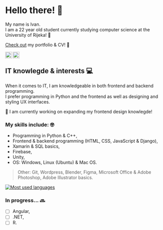 # Hello there! 👋

My name is Ivan.  
I am a 22 year old student currently studying computer science at the University of Rijeka! 🏫  

[Check out](https://ivan-matejcic.netlify.app/) my portfolio & CV! 👀

<a href="https://www.linkedin.com/in/ivan-matej%C4%8Di%C4%87-066b1175/"><img align="left" src="https://raw.githubusercontent.com/yushi1007/yushi1007/main/images/linkedin.svg" alt="Ivan Matejčić | LinkedIn" width="21px"/></a>
<a href="https://instagram.com/ivanmatejcic_"><img align="left" src="https://raw.githubusercontent.com/yushi1007/yushi1007/main/images/instagram.svg" alt="Ivan Matejčić | Instagram" width="21px"/></a>
<br>

## IT knowlegde & interests 💻
When it comes to IT, I am knowledgeable in both frontend and backend programming.  
I prefer programming in Python and the frontend as well as designing and styling UX interfaces.  

🔨 I am currently working on expanding my frontend design knowlegde!
### My skills include: 🤓
<ul>
  <li>Programming in Python & C++,</li>  
  <li>Frontend & backend programming (HTML, CSS, JavaScript & Django),</li>   
  <li>Xamarin & SQL basics,</li>
  <li>Firebase,</li>
  <li>Unity,</li>  
  <li>OS: Windows, Linux (Ubuntu) & Mac OS.</li>   
 </ul>
 
 > Other: Git, Wordpress, Blender, Figma, Microsoft Office & Adobe Photoshop, Adobe Illustrator basics.
 
[![Most used languages](https://github-readme-stats.vercel.app/api/top-langs/?username=IvanMatejcic&layout=compact&theme=github_dark&border_color=21262D&title_color=FFFFFF)](https://github.com/IvanMatejcic)
 
### In progress... 🔜
- [ ] Angular,
- [ ] .NET,  
- [ ] R.
